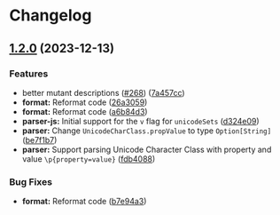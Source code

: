 # Changelog

## [1.2.0](https://github.com/stryker-mutator/weapon-regex/compare/v1.1.1...v1.2.0) (2023-12-13)


### Features

* better mutant descriptions ([#268](https://github.com/stryker-mutator/weapon-regex/issues/268)) ([7a457cc](https://github.com/stryker-mutator/weapon-regex/commit/7a457ccadbb1f8db5c162f68a62c1f2561d41784))
* **format:** Reformat code ([26a3059](https://github.com/stryker-mutator/weapon-regex/commit/26a30596f47ef7799397fdf6dec2eeb8a6d25aa6))
* **format:** Reformat code ([a6b84d3](https://github.com/stryker-mutator/weapon-regex/commit/a6b84d35492a59a9121954269de0723bfd2d94ff))
* **parser-js:** Initial support for the `v` flag for `unicodeSets` ([d324e09](https://github.com/stryker-mutator/weapon-regex/commit/d324e0922fe798151b94f2f0efdf8c7dfa9c67ee))
* **parser:** Change `UnicodeCharClass.propValue` to type `Option[String]` ([be7f1b7](https://github.com/stryker-mutator/weapon-regex/commit/be7f1b7dae72549d5f7b963e5301d787308ef1f5))
* **parser:** Support parsing Unicode Character Class with property and value `\p{property=value}` ([fdb4088](https://github.com/stryker-mutator/weapon-regex/commit/fdb4088e32adb2f4e6094f67f9b0158724d73dfd))


### Bug Fixes

* **format:** Reformat code ([b7e94a3](https://github.com/stryker-mutator/weapon-regex/commit/b7e94a38faccc9a705dd8399ee44572c9a33adae))
